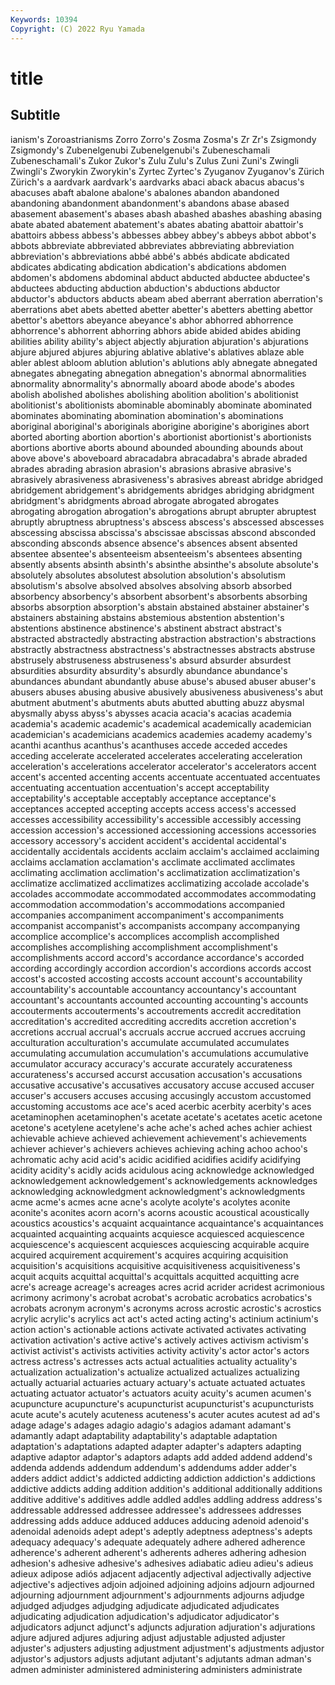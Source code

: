 ```yaml
---
Keywords: 10394
Copyright: (C) 2022 Ryu Yamada
---
```



# title

## Subtitle
ianism's Zoroastrianisms Zorro Zorro's Zosma Zosma's
Zr Zr's Zsigmondy Zsigmondy's Zubenelgenubi Zubenelgenubi's Zubeneschamali Zubeneschamali's Zukor Zukor's
Zulu Zulu's Zulus Zuni Zuni's Zwingli Zwingli's Zworykin Zworykin's Zyrtec
Zyrtec's Zyuganov Zyuganov's Zürich Zürich's a aardvark aardvark's aardvarks abaci
aback abacus abacus's abacuses abaft abalone abalone's abalones abandon abandoned
abandoning abandonment abandonment's abandons abase abased abasement abasement's abases abash
abashed abashes abashing abasing abate abated abatement abatement's abates abating
abattoir abattoir's abattoirs abbess abbess's abbesses abbey abbey's abbeys abbot
abbot's abbots abbreviate abbreviated abbreviates abbreviating abbreviation abbreviation's abbreviations abbé
abbé's abbés abdicate abdicated abdicates abdicating abdication abdication's abdications abdomen
abdomen's abdomens abdominal abduct abducted abductee abductee's abductees abducting abduction
abduction's abductions abductor abductor's abductors abducts abeam abed aberrant aberration
aberration's aberrations abet abets abetted abetter abetter's abetters abetting abettor
abettor's abettors abeyance abeyance's abhor abhorred abhorrence abhorrence's abhorrent abhorring
abhors abide abided abides abiding abilities ability ability's abject abjectly
abjuration abjuration's abjurations abjure abjured abjures abjuring ablative ablative's ablatives
ablaze able abler ablest abloom ablution ablution's ablutions ably abnegate
abnegated abnegates abnegating abnegation abnegation's abnormal abnormalities abnormality abnormality's abnormally
aboard abode abode's abodes abolish abolished abolishes abolishing abolition abolition's
abolitionist abolitionist's abolitionists abominable abominably abominate abominated abominates abominating abomination
abomination's abominations aboriginal aboriginal's aboriginals aborigine aborigine's aborigines abort aborted
aborting abortion abortion's abortionist abortionist's abortionists abortions abortive aborts abound
abounded abounding abounds about above above's aboveboard abracadabra abracadabra's abrade
abraded abrades abrading abrasion abrasion's abrasions abrasive abrasive's abrasively abrasiveness
abrasiveness's abrasives abreast abridge abridged abridgement abridgement's abridgements abridges abridging
abridgment abridgment's abridgments abroad abrogate abrogated abrogates abrogating abrogation abrogation's
abrogations abrupt abrupter abruptest abruptly abruptness abruptness's abscess abscess's abscessed
abscesses abscessing abscissa abscissa's abscissae abscissas abscond absconded absconding absconds
absence absence's absences absent absented absentee absentee's absenteeism absenteeism's absentees
absenting absently absents absinth absinth's absinthe absinthe's absolute absolute's absolutely
absolutes absolutest absolution absolution's absolutism absolutism's absolve absolved absolves absolving
absorb absorbed absorbency absorbency's absorbent absorbent's absorbents absorbing absorbs absorption
absorption's abstain abstained abstainer abstainer's abstainers abstaining abstains abstemious abstention
abstention's abstentions abstinence abstinence's abstinent abstract abstract's abstracted abstractedly abstracting
abstraction abstraction's abstractions abstractly abstractness abstractness's abstractnesses abstracts abstruse abstrusely
abstruseness abstruseness's absurd absurder absurdest absurdities absurdity absurdity's absurdly abundance
abundance's abundances abundant abundantly abuse abuse's abused abuser abuser's abusers
abuses abusing abusive abusively abusiveness abusiveness's abut abutment abutment's abutments
abuts abutted abutting abuzz abysmal abysmally abyss abyss's abysses acacia
acacia's acacias academia academia's academic academic's academical academically academician academician's
academicians academics academies academy academy's acanthi acanthus acanthus's acanthuses accede
acceded accedes acceding accelerate accelerated accelerates accelerating acceleration acceleration's accelerations
accelerator accelerator's accelerators accent accent's accented accenting accents accentuate accentuated
accentuates accentuating accentuation accentuation's accept acceptability acceptability's acceptable acceptably acceptance
acceptance's acceptances accepted accepting accepts access access's accessed accesses accessibility
accessibility's accessible accessibly accessing accession accession's accessioned accessioning accessions accessories
accessory accessory's accident accident's accidental accidental's accidentally accidentals accidents acclaim
acclaim's acclaimed acclaiming acclaims acclamation acclamation's acclimate acclimated acclimates acclimating
acclimation acclimation's acclimatization acclimatization's acclimatize acclimatized acclimatizes acclimatizing accolade accolade's
accolades accommodate accommodated accommodates accommodating accommodation accommodation's accommodations accompanied accompanies
accompaniment accompaniment's accompaniments accompanist accompanist's accompanists accompany accompanying accomplice accomplice's
accomplices accomplish accomplished accomplishes accomplishing accomplishment accomplishment's accomplishments accord accord's
accordance accordance's accorded according accordingly accordion accordion's accordions accords accost
accost's accosted accosting accosts account account's accountability accountability's accountable accountancy
accountancy's accountant accountant's accountants accounted accounting accounting's accounts accouterments accouterments's
accoutrements accredit accreditation accreditation's accredited accrediting accredits accretion accretion's accretions
accrual accrual's accruals accrue accrued accrues accruing acculturation acculturation's accumulate
accumulated accumulates accumulating accumulation accumulation's accumulations accumulative accumulator accuracy accuracy's
accurate accurately accurateness accurateness's accursed accurst accusation accusation's accusations accusative
accusative's accusatives accusatory accuse accused accuser accuser's accusers accuses accusing
accusingly accustom accustomed accustoming accustoms ace ace's aced acerbic acerbity
acerbity's aces acetaminophen acetaminophen's acetate acetate's acetates acetic acetone acetone's
acetylene acetylene's ache ache's ached aches achier achiest achievable achieve
achieved achievement achievement's achievements achiever achiever's achievers achieves achieving aching
achoo achoo's achromatic achy acid acid's acidic acidified acidifies acidify
acidifying acidity acidity's acidly acids acidulous acing acknowledge acknowledged acknowledgement
acknowledgement's acknowledgements acknowledges acknowledging acknowledgment acknowledgment's acknowledgments acme acme's acmes
acne acne's acolyte acolyte's acolytes aconite aconite's aconites acorn acorn's
acorns acoustic acoustical acoustically acoustics acoustics's acquaint acquaintance acquaintance's acquaintances
acquainted acquainting acquaints acquiesce acquiesced acquiescence acquiescence's acquiescent acquiesces acquiescing
acquirable acquire acquired acquirement acquirement's acquires acquiring acquisition acquisition's acquisitions
acquisitive acquisitiveness acquisitiveness's acquit acquits acquittal acquittal's acquittals acquitted acquitting
acre acre's acreage acreage's acreages acres acrid acrider acridest acrimonious
acrimony acrimony's acrobat acrobat's acrobatic acrobatics acrobatics's acrobats acronym acronym's
acronyms across acrostic acrostic's acrostics acrylic acrylic's acrylics act act's
acted acting acting's actinium actinium's action action's actionable actions activate
activated activates activating activation activation's active active's actively actives activism
activism's activist activist's activists activities activity activity's actor actor's actors
actress actress's actresses acts actual actualities actuality actuality's actualization actualization's
actualize actualized actualizes actualizing actually actuarial actuaries actuary actuary's actuate
actuated actuates actuating actuator actuator's actuators acuity acuity's acumen acumen's
acupuncture acupuncture's acupuncturist acupuncturist's acupuncturists acute acute's acutely acuteness acuteness's
acuter acutes acutest ad ad's adage adage's adages adagio adagio's
adagios adamant adamant's adamantly adapt adaptability adaptability's adaptable adaptation adaptation's
adaptations adapted adapter adapter's adapters adapting adaptive adaptor adaptor's adaptors
adapts add added addend addend's addenda addends addendum addendum's addendums
adder adder's adders addict addict's addicted addicting addiction addiction's addictions
addictive addicts adding addition addition's additional additionally additions additive additive's
additives addle addled addles addling address address's addressable addressed addressee
addressee's addressees addresses addressing adds adduce adduced adduces adducing adenoid
adenoid's adenoidal adenoids adept adept's adeptly adeptness adeptness's adepts adequacy
adequacy's adequate adequately adhere adhered adherence adherence's adherent adherent's adherents
adheres adhering adhesion adhesion's adhesive adhesive's adhesives adiabatic adieu adieu's
adieus adieux adipose adiós adjacent adjacently adjectival adjectivally adjective adjective's
adjectives adjoin adjoined adjoining adjoins adjourn adjourned adjourning adjournment adjournment's
adjournments adjourns adjudge adjudged adjudges adjudging adjudicate adjudicated adjudicates adjudicating
adjudication adjudication's adjudicator adjudicator's adjudicators adjunct adjunct's adjuncts adjuration adjuration's
adjurations adjure adjured adjures adjuring adjust adjustable adjusted adjuster adjuster's
adjusters adjusting adjustment adjustment's adjustments adjustor adjustor's adjustors adjusts adjutant
adjutant's adjutants adman adman's admen administer administered administering administers administrate
